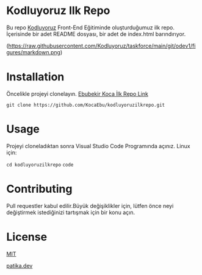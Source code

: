 # Kodluyoruz Ilk Repo
Bu repo [Kodluyoruz](https://www.kodluyoruz.org/) Front-End Eğitiminde oluşturduğumuz ilk repo. İçerisinde bir adet README dosyası, bir adet de index.html barındırıyor.


(https://raw.githubusercontent.com/Kodluyoruz/taskforce/main/git/odev1/figures/markdown.png)

# Installation
Öncelikle projeyi clonelayın. [Ebubekir Koca İlk Repo Link](https://github.com/KocaEbu/kodluyoruzilkrepo.git)

```git clone https://github.com/KocaEbu/kodluyoruzilkrepo.git```
# Usage 
Projeyi cloneladıktan sonra Visual Studio Code Programında açınız. 
Linux için:

``` cd kodluyoruzilkrepo ```
``` code ```
# Contributing
Pull requestler kabul edilir.Büyük değişiklikler için, lütfen önce neyi değiştirmek istediğinizi tartışmak için bir konu açın.
# License
[MIT](https://opensource.org/licenses/MIT)


[patika.dev](https://www.patika.dev/tr)

